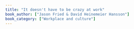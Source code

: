 ```yaml
---
title: "It doesn't have to be crazy at work"
book_author: ["Jason Fried & David Heinemeier Hansson"]
book_category: ["Workplace and culture"]
---
```

